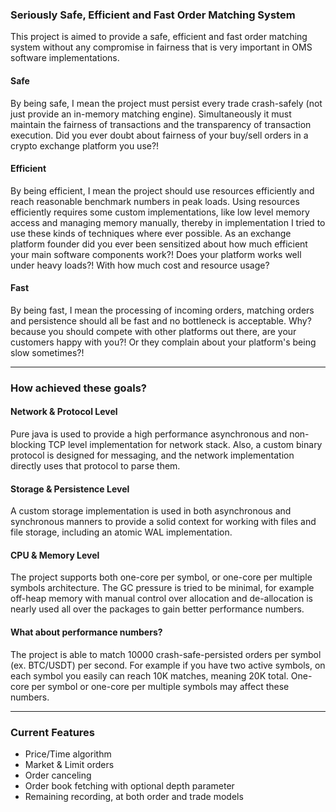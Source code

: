 ### Seriously Safe, Efficient and Fast Order Matching System

This project is aimed to provide a safe, efficient and fast order matching system without any compromise in fairness
that is very important in OMS software implementations.

#### Safe

By being safe, I mean the project must persist every trade crash-safely (not just provide an in-memory matching engine).
Simultaneously it must maintain the fairness of transactions and the transparency of transaction execution. Did you ever
doubt about fairness of your buy/sell orders in a crypto exchange platform you use?!

#### Efficient

By being efficient, I mean the project should use resources efficiently and reach reasonable benchmark numbers in peak
loads. Using resources efficiently requires some custom implementations, like low level memory access and managing
memory manually, thereby in implementation I tried to use these kinds of techniques where ever possible. As an exchange
platform founder did you ever been sensitized about how much efficient your main software components work?! Does your
platform works well under heavy loads?! With how much cost and resource usage?

#### Fast

By being fast, I mean the processing of incoming orders, matching orders and persistence should all be fast and no
bottleneck is acceptable. Why? because you should compete with other platforms out there, are your customers happy with
you?! Or they complain about your platform's being slow sometimes?!

---

### How achieved these goals?

#### Network & Protocol Level

Pure java is used to provide a high performance asynchronous and non-blocking TCP level implementation for network
stack. Also, a custom binary protocol is designed for messaging, and the network implementation directly uses that
protocol to parse them.

#### Storage & Persistence Level

A custom storage implementation is used in both asynchronous and synchronous manners to provide a solid context for
working with files and file storage, including an atomic WAL implementation.

#### CPU & Memory Level

The project supports both one-core per symbol, or one-core per multiple symbols architecture. The GC pressure is tried
to be minimal, for example off-heap memory with manual control over allocation and de-allocation is nearly used all over
the packages to gain better performance numbers.

#### What about performance numbers?

The project is able to match 10000 crash-safe-persisted orders per symbol (ex. BTC/USDT) per second. For example if you
have two active symbols, on each symbol you easily can reach 10K matches, meaning 20K total. One-core per symbol or
one-core per multiple symbols may affect these numbers.

---

### Current Features

- Price/Time algorithm
- Market & Limit orders
- Order canceling
- Order book fetching with optional depth parameter
- Remaining recording, at both order and trade models

